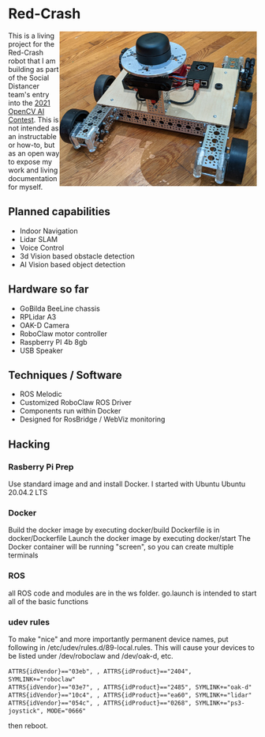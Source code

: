 # Red-Crash
<div style="float:right"><img src="media/red-crash-400.jpg"></img></div>
This is a living project for the Red-Crash robot that I am building as part of the Social Distancer team's entry into the <a href='https://opencv.org/opencv-ai-competition-2021/'>2021 OpenCV AI Contest</a>. This is not intended as an instructable or how-to, but as an open way to expose my work and living documentation for myself.

## Planned capabilities
- Indoor Navigation
- Lidar SLAM
- Voice Control
- 3d Vision based obstacle detection
- AI Vision based object detection

## Hardware so far

- GoBilda BeeLine chassis
- RPLidar A3
- OAK-D Camera
- RoboClaw motor controller
- Raspberry PI 4b 8gb
- USB Speaker

## Techniques / Software

- ROS Melodic
- Customized RoboClaw ROS Driver
- Components run within Docker
- Designed for RosBridge / WebViz monitoring

## Hacking

### Rasberry Pi Prep
Use standard image and and install Docker. I started with Ubuntu Ubuntu 20.04.2 LTS

### Docker
Build the docker image by executing docker/build
Dockerfile is in docker/Dockerfile
Launch the docker image by executing docker/start
The Docker container will be running "screen", so you can create multiple terminals

### ROS
all ROS code and modules are in the ws folder.
go.launch is intended to start all of the basic functions


### udev rules
To make "nice" and more importantly permanent device names, put following in /etc/udev/rules.d/89-local.rules.  This will cause your devices to be listed under /dev/roboclaw and /dev/oak-d, etc.
```
ATTRS{idVendor}=="03eb", , ATTRS{idProduct}=="2404", SYMLINK+="roboclaw"
ATTRS{idVendor}=="03e7", , ATTRS{idProduct}=="2485", SYMLINK+="oak-d"
ATTRS{idVendor}=="10c4", , ATTRS{idProduct}=="ea60", SYMLINK+="lidar"
ATTRS{idVendor}=="054c", , ATTRS{idProduct}=="0268", SYMLINK+="ps3-joystick", MODE="0666"

```
then reboot.
